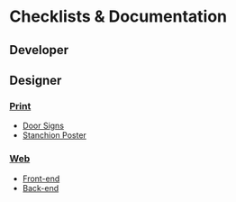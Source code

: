 # Checklists & Documentation
## Developer


## Designer
### [Print](print-checklist.md)
* [Door Signs](print-checklist.md#door-sign)
* [Stanchion Poster](print-checklist.md#stanchion-poster)

### [Web](web-checklist.md)
* [Front-end](web-checklist.md#front)
* [Back-end](web-checklist.md#back)